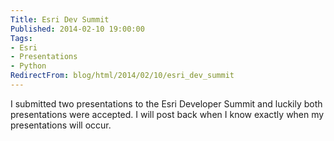 ```yaml
---
Title: Esri Dev Summit
Published: 2014-02-10 19:00:00
Tags:
- Esri
- Presentations
- Python
RedirectFrom: blog/html/2014/02/10/esri_dev_summit
---
```


I submitted two presentations to the Esri Developer Summit and luckily both presentations were accepted.  I will post back when I know exactly when my presentations will occur.